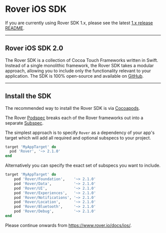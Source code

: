 # Rover iOS SDK

If you are currently using Rover SDK 1.x, please see the latest [1.x release
README](https://github.com/RoverPlatform/rover-ios/tree/f7b585f1bc3019da162522c5244a86fd93b2d8e9).

<hr />

## Rover iOS SDK 2.0

The Rover SDK is a collection of Cocoa Touch Frameworks written in Swift. Instead of a single monolithic framework, the Rover SDK takes a modular approach, allowing you to include only the functionality relevant to your application. The SDK is 100% open-source and available on [GitHub](https://github.com/RoverPlatform/rover-ios).

---

## Install the SDK

The recommended way to install the Rover SDK is via [Cocoapods](http://cocoapods.org/).

The Rover [Podspec](https://guides.cocoapods.org/syntax/podspec.html) breaks each of the Rover frameworks out into a separate [Subspec](https://guides.cocoapods.org/syntax/podspec.html#group_subspecs).

The simplest approach is to specify `Rover` as a dependency of your app's target which will add all required and optional subspecs to your project.

```ruby
target 'MyAppTarget' do
  pod 'Rover', '~> 2.1.0'
end
```

Alternatively you can specify the exact set of subspecs you want to include.

```ruby
target 'MyAppTarget' do
    pod 'Rover/Foundation',    '~> 2.1.0'
    pod 'Rover/Data',          '~> 2.1.0'
    pod 'Rover/UI',            '~> 2.1.0'
    pod 'Rover/Experiences',   '~> 2.1.0'
    pod 'Rover/Notifications', '~> 2.1.0'
    pod 'Rover/Location',      '~> 2.1.0'
    pod 'Rover/Bluetooth',     '~> 2.1.0'
    pod 'Rover/Debug',         '~> 2.1.0'
end
```

Please continue onwards from https://www.rover.io/docs/ios/.
